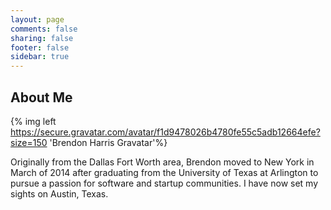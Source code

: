 ```yaml
---
layout: page
comments: false
sharing: false
footer: false
sidebar: true
---
```


## About Me

{% img left https://secure.gravatar.com/avatar/f1d9478026b4780fe55c5adb12664efe?size=150 'Brendon Harris Gravatar'%}

Originally from the Dallas Fort Worth area, Brendon moved to New York in March
of 2014 after graduating from the University of Texas at Arlington to pursue a
passion for software and startup communities. I have now set my sights on
Austin, Texas.
